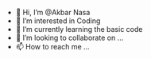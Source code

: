 - 👋 Hi, I’m @Akbar Nasa
- 👀 I’m interested in Coding
- 🌱 I’m currently learning the basic code
- 💞️ I’m looking to collaborate on ...
- 📫 How to reach me ...

<!---
AkbarNasa1/AkbarNasa1 is a ✨ special ✨ repository because its `README.md` (this file) appears on your GitHub profile.
You can click the Preview link to take a look at your changes.
--->

